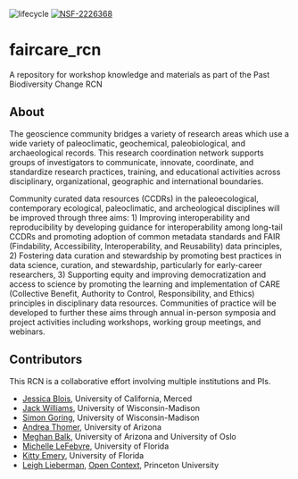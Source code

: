 <!-- badges: start -->

![lifecycle](https://img.shields.io/badge/lifecycle-paused-orange.svg) [![NSF-2226368](https://img.shields.io/badge/NSF-2226368-blue.svg)](https://www.nsf.gov/awardsearch/showAward?AWD_ID=2226368)

<!-- badges: end -->


# faircare_rcn

A repository for workshop knowledge and materials as part of the Past Biodiversity Change RCN

## About

The geoscience community bridges a variety of research areas which use a wide variety of paleoclimatic, geochemical, paleobiological, and archaeological records. This research coordination network supports groups of investigators to communicate, innovate, coordinate, and standardize research practices, training, and educational activities across disciplinary, organizational, geographic and international boundaries.

Community curated data resources (CCDRs) in the paleoecological, contemporary ecological, paleoclimatic, and archeological disciplines will be improved through three aims: 1) Improving interoperability and reproducibility by developing guidance for interoperability among long-tail CCDRs and promoting adoption of common metadata standards and FAIR (Findability, Accessibility, Interoperability, and Reusability) data principles, 2) Fostering data curation and stewardship by promoting best practices in data science, curation, and stewardship, particularly for early-career researchers, 3) Supporting equity and improving democratization and access to science by promoting the learning and implementation of CARE (Collective Benefit, Authority to Control, Responsibility, and Ethics) principles in disciplinary data resources. Communities of practice will be developed to further these aims through annual in-person symposia and project activities including workshops, working group meetings, and webinars.

## Contributors

This RCN is a collaborative effort involving multiple institutions and PIs. 

* [Jessica Blois](https://jessicablois.com/), University of California, Merced
* [Jack Williams](https://williamspaleolab.github.io/), University of Wisconsin-Madison
* [Simon Goring](http://goring.org), University of Wisconsin-Madison
* [Andrea Thomer](https://www.andreathomer.com/), University of Arizona
* [Meghan Balk](https://sites.google.com/view/megbalk/home), University of Arizona and University of Oslo
* [Michelle LeFebvre](https://www.floridamuseum.ufl.edu/sflarch/people/staff/), University of Florida
* [Kitty Emery](https://www.floridamuseum.ufl.edu/envarch/people/staff/), University of Florida
* [Leigh Lieberman]([https://artandarchaeology.princeton.edu/people/leigh-anne-lieberman](http://lalieberman.net/)), [Open Context](https://opencontext.org/), Princeton University
